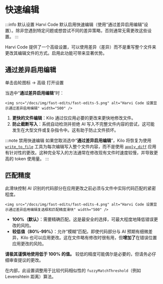 # 快速编辑

:::info 默认设置
Harvi Code 默认启用快速编辑（使用“通过差异启用编辑”设置）。除非您遇到特定问题或想尝试不同的差异策略，否则通常无需更改这些设置。
:::

Harvi Code 提供了一个高级设置，可以使用差异（差异）而不是重写整个文件来更改其编辑文件的方式。启用此功能可带来显著优势。

## 通过差异启用编辑

单击齿轮图标 <Codicon name="gear" /> → 高级 打开设置

当选中“**通过差异启用编辑**”时：

    <img src="/docs/img/fast-edits/fast-edits-5.png" alt="Harvi Code 设置显示通过差异启用编辑" width="500" />

1.  **更快的文件编辑**：Kilo 通过仅应用必要的更改来更快地修改文件。
2.  **防止截断写入**：系统自动检测并拒绝 AI 写入不完整文件内容的尝试，这可能发生在大型文件或复杂指令中。这有助于防止文件损坏。

:::note 禁用快速编辑
如果您取消选中“**通过差异启用编辑**”，Kilo 将恢复为使用 [`write_to_file`](/features/tools/write-to-file) 工具为每次编辑写入整个文件内容，而不是使用 [`apply_diff`](/features/tools/apply-diff) 应用有针对性的更改。这种完全写入的方法通常在修改现有文件时速度较慢，并导致更高的 token 使用量。
:::

## 匹配精度

此滑块控制 AI 识别的代码部分在应用更改之前必须与文件中实际代码匹配的紧密程度。

    <img src="/docs/img/fast-edits/fast-edits-4.png" alt="Harvi Code 设置显示通过差异启用编辑复选框和匹配精度滑块" width="500" />

- **100%（默认）**：需要精确匹配。这是最安全的选择，可最大程度地降低错误更改的风险。
- **较低值（80%-99%）**：允许“模糊”匹配。即使代码部分与 AI 预期有细微差异，Kilo 也可以应用更改。这在文件略有修改时很有用，但**增加了**在错误位置应用更改的风险。

**请极其谨慎地使用低于 100% 的值。** 较低的精度可能偶尔是必要的，但请务必仔细审查提议的更改。

在内部，此设置调整用于比较代码相似性的 `fuzzyMatchThreshold`（例如 Levenshtein 距离）算法。
